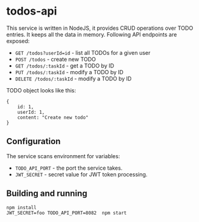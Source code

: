 # todos-api

This service is written in NodeJS, it provides CRUD operations over TODO entries. 
It keeps all the data in memory. Following API endpoints are exposed:

- `GET /todos?userId=id` - list all TODOs for a given user
- `POST /todos` - create new TODO
- `GET /todos/:taskId` - get a TODO by ID
- `PUT /todos/:taskId` - modify a TODO by ID
- `DELETE /todos/:taskId` - modify a TODO by ID

TODO object looks like this:
```
{
    id: 1,
    userId: 1,
    content: "Create new todo"
}
```

## Configuration

The service scans environment for variables:
- `TODO_API_PORT` - the port the service takes.
- `JWT_SECRET` - secret value for JWT token processing.

## Building and running

```
npm install
JWT_SECRET=foo TODO_API_PORT=8082  npm start
```
